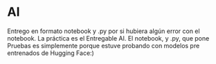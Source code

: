 # AI

Entrego en formato notebook y .py por si hubiera algún error con el notebook. La práctica es el Entregable AI. El notebook, y .py, que pone Pruebas es simplemente porque estuve probando con modelos pre entrenados de Hugging Face:)

